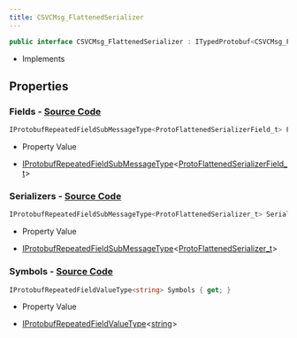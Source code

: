 ```yaml
---
title: CSVCMsg_FlattenedSerializer
---
```


```csharp
public interface CSVCMsg_FlattenedSerializer : ITypedProtobuf<CSVCMsg_FlattenedSerializer>, INativeHandle, INetMessage<CSVCMsg_FlattenedSerializer>, IDisposable
```

- Implements

## Properties

### **Fields** - [Source Code](https://github.com/swiftly-solution/swiftlys2/blob/main/managed/src/SwiftlyS2.Generated/Protobufs/Interfaces/CSVCMsg_FlattenedSerializer.cs#L24)

```csharp
IProtobufRepeatedFieldSubMessageType<ProtoFlattenedSerializerField_t> Fields { get; }
```

- Property Value

- [IProtobufRepeatedFieldSubMessageType](/docs/api/shared/netmessages/iprotobufrepeatedfieldsubmessagetype-1)<[ProtoFlattenedSerializerField_t](/docs/api/shared/protobufdefinitions/protoflattenedserializerfield_t)>

### **Serializers** - [Source Code](https://github.com/swiftly-solution/swiftlys2/blob/main/managed/src/SwiftlyS2.Generated/Protobufs/Interfaces/CSVCMsg_FlattenedSerializer.cs#L18)

```csharp
IProtobufRepeatedFieldSubMessageType<ProtoFlattenedSerializer_t> Serializers { get; }
```

- Property Value

- [IProtobufRepeatedFieldSubMessageType](/docs/api/shared/netmessages/iprotobufrepeatedfieldsubmessagetype-1)<[ProtoFlattenedSerializer_t](/docs/api/shared/protobufdefinitions/protoflattenedserializer_t)>

### **Symbols** - [Source Code](https://github.com/swiftly-solution/swiftlys2/blob/main/managed/src/SwiftlyS2.Generated/Protobufs/Interfaces/CSVCMsg_FlattenedSerializer.cs#L21)

```csharp
IProtobufRepeatedFieldValueType<string> Symbols { get; }
```

- Property Value

- [IProtobufRepeatedFieldValueType](/docs/api/shared/netmessages/iprotobufrepeatedfieldvaluetype-1)<[string](https://learn.microsoft.com/dotnet/api/system.string)>

